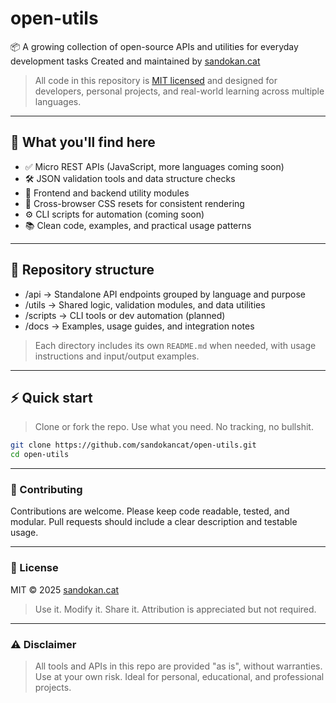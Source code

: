 # open-utils

📦 A growing collection of open-source APIs and utilities for everyday development tasks
Created and maintained by [sandokan.cat](https://sandokancat.github.io/CV/)

> All code in this repository is [MIT licensed](https://opensource.org/licenses/MIT) and designed for developers, personal projects, and real-world learning across multiple languages.

---

## 🚀 What you'll find here

- ✅ Micro REST APIs (JavaScript, more languages coming soon)
- 🛠️ JSON validation tools and data structure checks
- 🧩 Frontend and backend utility modules
- 🔄 Cross-browser CSS resets for consistent rendering
- ⚙️ CLI scripts for automation (coming soon)
- 📚 Clean code, examples, and practical usage patterns

---

## 📁 Repository structure

- /api → Standalone API endpoints grouped by language and purpose
- /utils → Shared logic, validation modules, and data utilities
- /scripts → CLI tools or dev automation (planned)
- /docs → Examples, usage guides, and integration notes

> Each directory includes its own `README.md` when needed, with usage instructions and input/output examples.

---

## ⚡ Quick start

> Clone or fork the repo. Use what you need. No tracking, no bullshit.

```bash
git clone https://github.com/sandokancat/open-utils.git
cd open-utils
```

---

### 🤝 Contributing

Contributions are welcome. Please keep code readable, tested, and modular.
Pull requests should include a clear description and testable usage.

---

### 📝 License

MIT © 2025 [sandokan.cat](https://sandokancat.github.io/CV/)

> Use it. Modify it. Share it. Attribution is appreciated but not required.

---

### ⚠ Disclaimer

> All tools and APIs in this repo are provided "as is", without warranties.
> Use at your own risk. Ideal for personal, educational, and professional projects.
